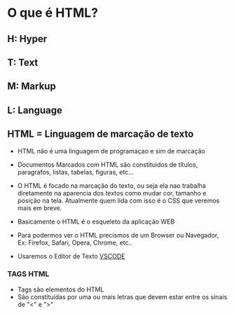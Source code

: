 

# O que é HTML?

## H: Hyper
## T: Text
## M: Markup
## L: Language

## HTML = Linguagem de marcação de texto 

 - HTML não é uma linguagem de programaçao e sim de marcação

 - Documentos Marcados com HTML são constituidos de títulos, paragrafos, 
 listas, tabelas, figuras, etc...

 - O HTML é focado na marcação do texto, ou seja ela nao trabalha diretamente na aparencia dos textos como mudar cor, tamanho e posição na tela. Atualmente quem lida com isso é o CSS que veremos mais em breve.

 - Basicamente o HTML é o esqueleto da aplicação WEB

 - Para podermos ver o HTML precismos de um Browser ou Navegador, Ex: Firefox, Safari, Opera, Chrome, etc..

- Usaremos o Editor de Texto [VSCODE](https://code.visualstudio.com/)

### TAGS HTML

- Tags são elementos do HTML  
- São constituídas por uma ou mais letras que devem estar entre os sinais de "<" e ">" 